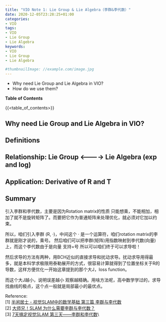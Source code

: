 ```yaml
---
title: "VIO Note 1: Lie Group & Lie Algebra（李群&李代数）"
date: 2020-12-05T23:28:25+01:00
categories:
- VIO
tags:
- VIO
- Lie Group
- Lie Algebra
keywords:
- VIO
- Lie Group
- Lie Algebra

#thumbnailImage: //example.com/image.jpg
---
```


- Why need Lie Group and Lie Algebra in VIO? 
- How do we use them?

<!--more-->

**Table of Contents**

{{<table_of_contents>}}

## Why need Lie Group and Lie Algebra in VIO?

## Definitions

## Relationship: Lie Group <----> Lie Algebra (exp and log)

## Application: Derivative of R and T

## Summary
引入李群和李代数，主要是因为Rotation matrix的性质 只能想乘，不能相加，相加了就不是旋转矩阵了。而要把它作为普通矩阵来处理优化，就必须对它加以约束。

所以，咱们引入李群 (R, ·)，中间这个 · 是一个运算符，咱们rotation matrix的李群就是刚才说的，乘号。 然后咱们可以把李群(矩阵)用指数映射到李代数(向量)上，而这个李代数由于是向量 支持+号 所以可以咱们终于可以求导啦！

然后求导的方法有两种，用BCH近似的直接求导和扰动求导。扰动求导用得最多，就是本科学求极限用泰勒展开的方式，很容易计算就得到了位置坐标关于R的导数，这样方便优化一开始这章提到的那个大J，loss function。

而这个大J越小，说明误差越小 观察越精确。用啥方法呢，高中数学学过的，求导找曲线的极点，这个点一般就是局部最小的最优点。

Reference:\
[1] [半闲居士 - 视觉SLAM中的数学基础 第三篇 李群与李代数](https://www.cnblogs.com/gaoxiang12/p/5137454.html)\
[2] [大师兄！SLAM 为什么需要李群与李代数？](https://mp.weixin.qq.com/s/sVjy9kr-8qc9W9VN78JoDQ)\
[3] [7天搞定视觉SLAM 第三天——李群和李代数](https://www.icxbk.com/article/detail/1312.html)\

